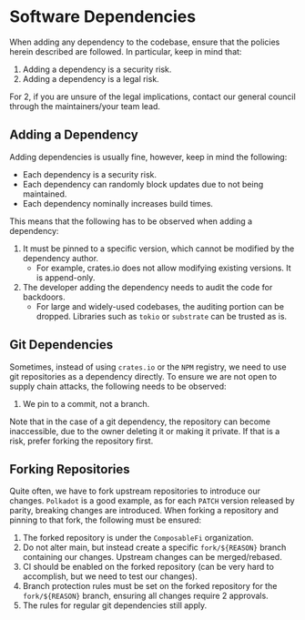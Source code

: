 # Software Dependencies

When adding any dependency to the codebase, ensure that the policies herein described are followed. In particular, keep in mind that:

1. Adding a dependency is a security risk.
2. Adding a dependency is a legal risk.

For 2, if you are unsure of the legal implications, contact our general council through the maintainers/your team lead. 

## Adding a Dependency

Adding dependencies is usually fine, however, keep in mind the following:

- Each dependency is a security risk.
- Each dependency can randomly block updates due to not being maintained.
- Each dependency nominally increases build times.

This means that the following has to be observed when adding a dependency:

1. It must be pinned to a specific version, which cannot be modified by the dependency author.
    - For example, crates.io does not allow modifying existing versions. It is append-only.
2. The developer adding the dependency needs to audit the code for backdoors.
    - For large and widely-used codebases, the auditing portion can be dropped. Libraries such as `tokio` or `substrate` can be trusted as is.

## Git Dependencies

Sometimes, instead of using `crates.io` or the `NPM` registry, we need to use git repositories as a dependency directly. To ensure we are not open to supply chain attacks, the following needs to be observed:

1. We pin to a commit, not a branch.

Note that in the case of a git dependency, the repository can become inaccessible, due to the owner deleting it or making it private. If that is a risk, prefer forking the repository first.

## Forking Repositories

Quite often, we have to fork upstream repositories to introduce our changes. `Polkadot` is a good example, as for each `PATCH` version released by parity, breaking changes are introduced. When forking a repository and pinning to that fork, the following must be ensured:

1. The forked repository is under the `ComposableFi` organization.
2. Do not alter main, but instead create a specific `fork/${REASON}` branch containing our changes. Upstream changes can be merged/rebased.
3. CI should be enabled on the forked repository (can be very hard to accomplish, but we need to test our changes).
4. Branch protection rules must be set on the forked repository for the `fork/${REASON}` branch, ensuring all changes require 2 approvals.
5. The rules for regular git dependencies still apply.